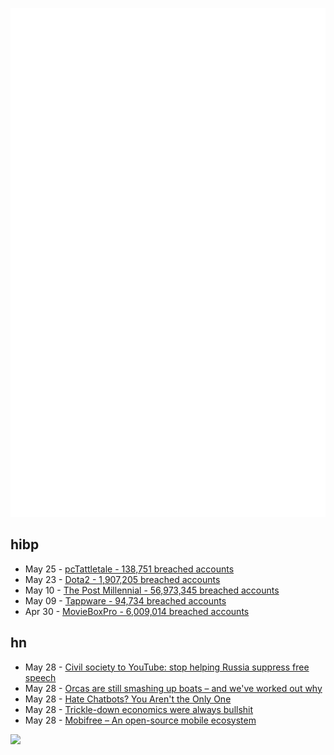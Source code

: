 ![Metrics](https://raw.githubusercontent.com/phixion/phixion/master/metrics.svg)

## hibp

<!--
for https://github.com/phixion/phixion/blob/main/.github/workflows/feeds.yml
-->
<!--START_SECTION:haveibeenpwnd-->
- May 25 - [pcTattletale - 138,751 breached accounts](https://haveibeenpwned.com/PwnedWebsites#pcTattletale)
- May 23 - [Dota2 - 1,907,205 breached accounts](https://haveibeenpwned.com/PwnedWebsites#Dota2)
- May 10 - [The Post Millennial - 56,973,345 breached accounts](https://haveibeenpwned.com/PwnedWebsites#ThePostMillennial)
- May 09 - [Tappware - 94,734 breached accounts](https://haveibeenpwned.com/PwnedWebsites#Tappware)
- Apr 30 - [MovieBoxPro - 6,009,014 breached accounts](https://haveibeenpwned.com/PwnedWebsites#MovieBoxPro)
<!--END_SECTION:haveibeenpwnd-->

## hn

<!--
for https://github.com/phixion/phixion/blob/main/.github/workflows/feeds.yml
-->
<!--START_SECTION:hn-->
- May 28 - [Civil society to YouTube: stop helping Russia suppress free speech](https://www.accessnow.org/press-release/youtube-russia-stop-supressing-free-speech/)
- May 28 - [Orcas are still smashing up boats – and we've worked out why](https://newatlas.com/biology/orcas-killer-whales-boats/)
- May 28 - [Hate Chatbots? You Aren't the Only One](https://www.wsj.com/tech/ai/chatbots-consumer-sentiment-f045b6cd)
- May 28 - [Trickle-down economics were always bullshit](https://joanwestenberg.com/blog/trickle-down-economics-were-always-bullshit)
- May 28 - [Mobifree – An open-source mobile ecosystem](https://f-droid.org/2024/05/24/mobifree.html)
<!--END_SECTION:hn-->

<!--
for https://yhype.me
-->
![](https://hit.yhype.me/github/profile?user_id=13013670)
